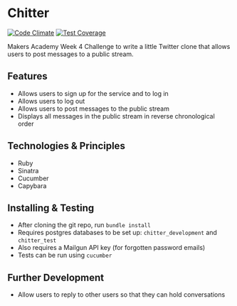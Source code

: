 Chitter
=======
[![Code Climate](https://codeclimate.com/github/abridger/chitter/badges/gpa.svg)](https://codeclimate.com/github/abridger/chitter) [![Test Coverage](https://codeclimate.com/github/abridger/chitter/badges/coverage.svg)](https://codeclimate.com/github/abridger/chitter)

Makers Academy Week 4 Challenge to write a little Twitter clone that allows users to post messages to a public stream.

Features
--------
* Allows users to sign up for the service and to log in
* Allows users to log out
* Allows users to post messages to the public stream
* Displays all messages in the public stream in reverse chronological order

Technologies & Principles
-------------------------
* Ruby
* Sinatra
* Cucumber
* Capybara

Installing & Testing
--------------------
* After cloning the git repo, run `bundle install`
* Requires postgres databases to be set up: `chitter_development` and `chitter_test`
* Also requires a Mailgun API key (for forgotten password emails)
* Tests can be run using `cucumber`

Further Development
-------------------
* Allow users to reply to other users so that they can hold conversations
